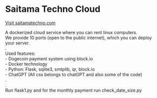 # Saitama Techno Cloud
<a href="https://saitamatechno.com" target="_blank">Visit saitamatechno.com</a>
<div>A dockerized cloud service where you can rent linux computers.</div>
<div>We provide 10 ports (open to the public internet), which you can deploy your server.</div>
<div>.</div>
<div>Used features:</div>
<div> - Dogecoin payment system using block.io</div>
<div> - Docker technology</div>
<div> - Python: Flask, sqlite3, smtplib, qr, block.io</div>
<div> - ChatGPT (All css belongs to chatGPT and also some of the code)</div>
<div>.</div>
<div>.</div>
<div>Run flask1.py and for the monthly payment run check_date_size.py</div>
